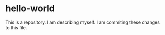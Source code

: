 # hello-world
This is a repository.
I am describing myself. I am commiting these changes to this file.
